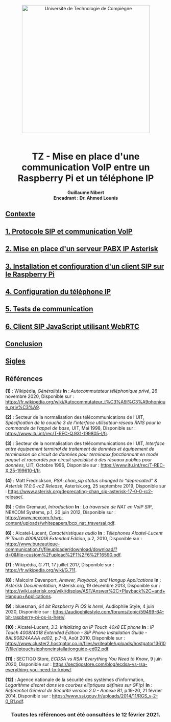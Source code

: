 <div align="center">
<br>
<img src="https://www.utc.fr/wp-content/uploads/sites/28/2019/05/SU-UTC18-70.svg" alt="Université de Technologie de Compiègne" width="400">
<br>
<br>

# TZ - Mise en place d'une communication VoIP entre un Raspberry Pi et un téléphone IP


**Guillaume Nibert  
Encadrant : Dr. Ahmed Lounis**

</div>

## [Contexte](README.md)

## [1. Protocole SIP et communication VoIP](1_sip_voip.md)

## [2. Mise en place d'un serveur PABX IP Asterisk](2_ipbx_asterisk.md)

## [3. Installation et configuration d'un client SIP sur le Raspberry Pi](3_install_client_sip_rpi.md)

## [4. Configuration du téléphone IP](4_config_alcatel.md)

## [5. Tests de communication](5_tests_com_sip.md)

## [6. Client SIP JavaScript utilisant WebRTC](6_sip_webrtc.md)

## [Conclusion](Conclusion)

## [Sigles](Sigles.md)

## Références

<a name="wikipedia_pabx"></a>**(1)** : Wikipédia, *Généralités* **In** : *Autocommutateur téléphonique privé*, 26 novembre 2020, Disponible sur : https://fr.wikipedia.org/wiki/Autocommutateur_t%C3%A9l%C3%A9phonique_priv%C3%A9.

<a name="q931"></a>**(2)** : Secteur de la normalisation des télécommunications de l'UIT, *Spécification de la couche 3 de l'interface utilisateur-réseau RNIS pour la commande de l’appel de base*, UIT, Mai 1998, Disponible sur : https://www.itu.int/rec/T-REC-Q.931-199805-I/fr.

<a name="x253"></a>**(3)** : Secteur de la normalisation des télécommunications de l'UIT, *Interface entre équipement terminal de traitement de données et équipement de terminaison de circuit de données pour terminaux fonctionnant en mode paquet et raccordés par circuit spécialisé à des réseaux publics pour données*, UIT, Octobre 1996, Disponible sur : https://www.itu.int/rec/T-REC-X.25-199610-I/fr.

<a name="sip_deprecie"></a>**(4)** : Matt Fredrickson, *PSA: chan_sip status changed to “deprecated” & Asterisk 17.0.0-rc2 Release*, Asterisk.org, 25 septembre 2019, Disponible sur : https://www.asterisk.org/deprecating-chan_sip-asterisk-17-0-0-rc2-release/.

<a name="problematique_traversee_nat"></a>**(5)** : Odin Gremaud, *Introduction* **In** : *La traversée de NAT en VoIP SIP*, NEXCOM Systems, p.1, 20 juin 2012, Disponible sur : https://www.nexcom.fr/wp-content/uploads/whitepapers/bcp_nat_traversal.pdf.

<a name="alaw_ulaw_alcatel"></a>**(6)** : Alcatel-Lucent, *Caractéristiques audio* **In** : *Téléphones Alcatel-Lucent IP Touch 4008/4018 Extended Edition*, p.2, 2010, Disponible sur : https://www.bureautique-communication.fr/fileuploader/download/download/?d=0&file=custom%2Fupload%2F1%2F6%2F16590.pdf.

<a name="alaw_ulaw_geo"></a>**(7)** : Wikipédia, *G.711*, 17 juillet 2017, Disponible sur : https://fr.wikipedia.org/wiki/G.711.

<a name="extensions_conf"></a>**(8)** : Malcolm Davenport, *Answer, Playback, and Hangup Applications* **In** : *Asterisk Documentation*, Asterisk.org, 19 décembre 2013, Disponible sur : https://wiki.asterisk.org/wiki/display/AST/Answer%2C+Playback%2C+and+Hangup+Applications.

<a name="rpi_benchmark"></a>**(9)** : bluesman, *64 bit Raspberry Pi OS is here!*, Audiophile Style, 4 juin 2020, Disponible sur : https://audiophilestyle.com/forums/topic/59499-64-bit-raspberry-pi-os-is-here/.

<a name="alcatel_conf"></a>**(10)** : Alcatel-Lucent, *3.3. Initializing an IP Touch 40x8 EE phone* **In** : *IP Touch 4008/4018 Extended Edition - SIP Phone Installation Guide - 8AL90824AAAA ed02*, p.7-8, Août 2010, Disponible sur : https://www.cluster2.hostgator.co.in/files/writeable/uploads/hostgator136107/file/iptouchsipphoneinstallationguide-ed02.pdf.

<a name="ecdsa"></a>**(11)** : SECTIGO Store, *ECDSA vs RSA: Everything You Need to Know*, 9 juin 2020, Disponible sur : https://sectigostore.com/blog/ecdsa-vs-rsa-everything-you-need-to-know/.

<a name="ecdsa_anssi"></a>**(12)** : Agence nationale de la sécurité des systèmes d'information, *Logarithme discret dans les courbes elliptiques définies sur GF(p)* **In** : *Référentiel Général de Sécurité version 2.0 - Annexe B1*, p.19-20, 21 février 2014, Disponible sur : https://www.ssi.gouv.fr/uploads/2014/11/RGS_v-2-0_B1.pdf.

<div align="center">

### Toutes les références ont été consultées le 12 février 2021.

</div>